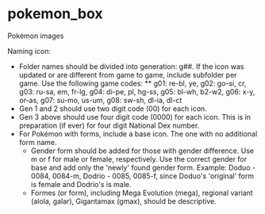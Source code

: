# pokemon_box
Pokémon images

Naming icon:

* Folder names should be divided into generation: g##. If the icon was updated or are different from game to game, include subfolder per game. Use the following game codes:
** g01: re-bl, ye, g02: go-si, cr, g03: ru-sa, em, fr-lg, g04: di-pe, pl, hg-ss, g05: bl-wh, b2-w2, g06: x-y, or-as, g07: su-mo, us-um, g08: sw-sh, dl-ia, dl-ct
* Gen 1 and 2 should use two digit code (00) for each icon.
* Gen 3 above should use four digit code (0000) for each icon. This is in preparation (if ever) for four digit National Dex number.
* For Pokémon with forms, include a base icon. The one with no additional form name.
  * Gender form should be added for those with gender difference. Use m or f for male or female, respectively. Use the correct gender for base and add only the 'newly' found gender form. Example: Doduo - 0084, 0084-m, Dodrio - 0085, 0085-f, since Doduo's 'original' form is female and Dodrio's is male.
  * Formes (or form), including Mega Evolution (mega), regional variant (alola, galar), Gigantamax (gmax), should be descriptive.

